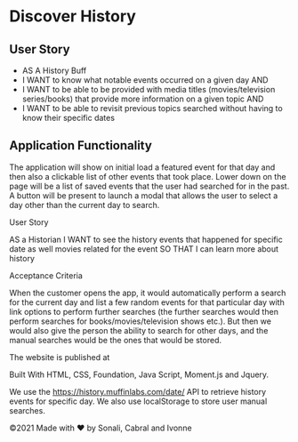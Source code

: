 # Discover History

## User Story
- AS A History Buff
- I WANT to know what notable events occurred on a given day AND
- I WANT to be able to be provided with media titles (movies/television series/books) that provide more information on a given topic AND
- I WANT to be able to revisit previous topics searched without having to know their specific dates

## Application Functionality
The application will show on initial load a featured event for that day and then also a clickable list of other events that took place.  Lower down on the page will be a list of saved events that the user had searched for in the past.  A button will be present to launch a modal that allows the user to select a day other than the current day to search.

User Story

AS a Historian I WANT to see the history events that happened for specific date as well movies related for the event SO THAT I can learn more about history

Acceptance Criteria

When the customer opens the app, it would automatically perform a search for the current day and list a few random events for that particular day with link options to perform further searches (the further searches would then perform searches for books/movies/television shows etc.).  But then we would also give the person the ability to search for other days, and the manual searches would be the ones that would be stored.

The website is published at 

Built With HTML, CSS, Foundation, Java Script, Moment.js and Jquery.

We use the https://history.muffinlabs.com/date/ API to retrieve history events  for specific day. We also use localStorage to store user manual searches.

©️2021 Made with ❤️ by Sonali, Cabral and Ivonne
